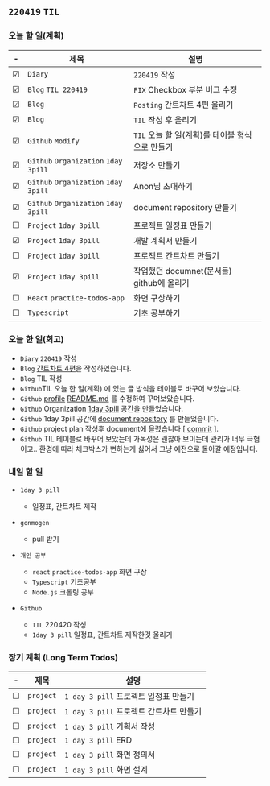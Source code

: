 ## `220419` `TIL`

### 오늘 할 일(계획)

<!-- &#9744;  - unchecked -->
<!-- &#9745; - checked  -->

|    -    | 제목                                 | 설명                                            |
| :-----: | ------------------------------------ | ----------------------------------------------- |
| &#9745; | `Diary`                              | `220419` 작성                                   |
| &#9745; | `Blog` `TIL 220419 `                 | `FIX` Checkbox 부분 버그 수정                   |
| &#9745; | `Blog`                               | `Posting` 간트차트 4편 올리기                   |
| &#9745; | `Blog`                               | `TIL` 작성 후 올리기                            |
| &#9745; | `Github` `Modify`                    | `TIL` 오늘 할 일(계획)를 테이블 형식으로 만들기 |
| &#9745; | `Github` `Organization` `1day 3pill` | 저장소 만들기                                   |
| &#9745; | `Github` `Organization` `1day 3pill` | Anon님 초대하기                                 |
| &#9745; | `Github` `Organization` `1day 3pill` | document repository 만들기                      |
| &#9744; | `Project` `1day 3pill`               | 프로젝트 일정표 만들기                          |
| &#9745; | `Project` `1day 3pill`               | 개발 계획서 만들기                              |
| &#9744; | `Project` `1day 3pill`               | 프로젝트 간트차트 만들기                        |
| &#9745; | `Project` `1day 3pill`               | 작업했던 documnet(문서들) github에 올리기       |
| &#9744; | `React` `practice-todos-app`         | 화면 구상하기                                   |
| &#9744; | `Typescript`                         | 기초 공부하기                                   |

### 오늘 한 일(회고)

- `Diary` `220419` 작성
- `Blog` [간트차트 4편](https://coxemonkey.tistory.com/40)을 작성하였습니다.
- `Blog` TIL 작성
- `Github`TIL 오늘 한 일(계획) 에 있는 글 방식을 테이블로 바꾸어 보았습니다.
- `Github` [profile](https://github.com/GangOn0215) [README.md](https://github.com/GangOn0215/GangOn0215/blob/main/README.md) 를 수정하여 꾸며보았습니다.
- `Github` Organization [1day 3pill](https://github.com/1-day-3-pill) 공간을 만들었습니다.
- `Github` 1day 3pill 공간에 [document repository](https://github.com/1-day-3-pill/document) 를 만들었습니다.
- `Github` project plan 작성후 document에 올렸습니다 [ [commit](https://github.com/1-day-3-pill/document/commit/394afa16e5730c225db7ac49c45f160c8bc0a95d) ].
- `Github` TIL 테이블로 바꾸어 보았는데 가독성은 괜찮아 보이는데 관리가 너무 극혐이고.. 환경에 따라 체크박스가 변하는게 싫어서 그냥 예전으로 돌아갈 예정입니다.

### 내일 할 일

- `1day 3 pill`

  - 일정표, 간트차트 제작

- `gonmogen`

  - pull 받기

- `개인 공부`

  - `react` `practice-todos-app` 화면 구상
  - `Typescript` 기초공부
  - `Node.js` 크롤링 공부

- `Github`
  - `TIL` 220420 작성
  - `1day 3 pill` 일정표, 간트차트 제작한것 올리기

### 장기 계획 (Long Term Todos)

|    -    | 제목      | 설명                                    |
| :-----: | --------- | --------------------------------------- |
| &#9744; | `project` | `1 day 3 pill` 프로젝트 일정표 만들기   |
| &#9744; | `project` | `1 day 3 pill` 프로젝트 간트차트 만들기 |
| &#9744; | `project` | `1 day 3 pill` 기획서 작성              |
| &#9744; | `project` | `1 day 3 pill` ERD                      |
| &#9744; | `project` | `1 day 3 pill` 화면 정의서              |
| &#9744; | `project` | `1 day 3 pill` 화면 설계                |
